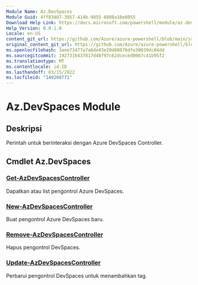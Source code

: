 ```yaml
---
Module Name: Az.DevSpaces
Module Guid: 4ff83407-3957-414b-9855-6808a10e8955
Download Help Link: https://docs.microsoft.com/powershell/module/az.devspaces
Help Version: 0.0.1.0
Locale: en-US
content_git_url: https://github.com/Azure/azure-powershell/blob/main/src/DevSpaces/DevSpaces/help/Az.DevSpaces.md
original_content_git_url: https://github.com/Azure/azure-powershell/blob/main/src/DevSpaces/DevSpaces/help/Az.DevSpaces.md
ms.openlocfilehash: 3aee73477a7a6de43e20d80876dfe30039dc04dd
ms.sourcegitcommit: 1927316437817d48f97c62dceced0067c41b95f2
ms.translationtype: MT
ms.contentlocale: id-ID
ms.lasthandoff: 03/15/2022
ms.locfileid: "140208771"
---
```

# Az.DevSpaces Module
## Deskripsi
Perintah untuk berinteraksi dengan Azure DevSpaces Controller.

## Cmdlet Az.DevSpaces
### [Get-AzDevSpacesController](Get-AzDevSpacesController.md)
Dapatkan atau  list pengontrol Azure DevSpaces.

### [New-AzDevSpacesController](New-AzDevSpacesController.md)
Buat pengontrol Azure DevSpaces baru.

### [Remove-AzDevSpacesController](Remove-AzDevSpacesController.md)
Hapus pengontrol DevSpaces.

### [Update-AzDevSpacesController](Update-AzDevSpacesController.md)
Perbarui pengontrol DevSpaces untuk menambahkan tag. 

